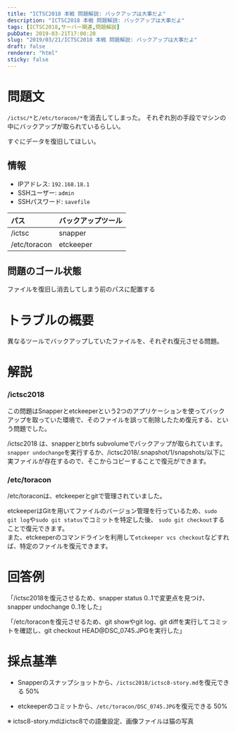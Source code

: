 ```yaml
---
title: "ICTSC2018 本戦 問題解説: バックアップは大事だよ"
description: "ICTSC2018 本戦 問題解説: バックアップは大事だよ"
tags: [ICTSC2018,サーバー関連,問題解説]
pubDate: 2019-03-21T17:00:20
slug: "2019/03/21/ICTSC2018 本戦 問題解説: バックアップは大事だよ"
draft: false
renderer: "html"
sticky: false
---
```


<h1>問題文</h1>
<p><code>/ictsc/*</code>と<code>/etc/toracon/*</code>を消去してしまった。 それぞれ別の手段でマシンの中にバックアップが取られているらしい。</p>
<p>すぐにデータを復旧してほしい。</p>
<h2>情報</h2>
<ul>
<li>IPアドレス: <code>192.168.18.1</code></li>
<li>SSHユーザー: <code>admin</code></li>
<li>SSHパスワード: <code>savefile</code></li>
</ul>
<table>
<thead>
<tr>
<th align="left">パス</th>
<th align="left">バックアップツール</th>
</tr>
</thead>
<tbody>
<tr>
<td align="left">/ictsc</td>
<td align="left">snapper</td>
</tr>
<tr>
<td align="left">/etc/toracon</td>
<td align="left">etckeeper</td>
</tr>
</tbody>
</table>
<h2>問題のゴール状態</h2>
<p>ファイルを復旧し消去してしまう前のパスに配置する</p>
<h1>トラブルの概要</h1>
<p>異なるツールでバックアップしていたファイルを、それぞれ復元させる問題。</p>
<h1>解説</h1>
<h3>/ictsc2018  <i></i></h3>
<p>この問題はSnapperとetckeeperという2つのアプリケーションを使ってバックアップを取っていた環境で、そのファイルを誤って削除したため復元する、という問題でした。</p>
<p>/ictsc2018 は、snapperとbtrfs subvolumeでバックアップが取られています。 <code>snapper undochange</code>を実行するか、/ictsc2018/.snapshot/1/snapshots/以下に実ファイルが存在するので、そこからコピーすることで復元ができます。</p>
<h3>/etc/toracon</h3>
<p class="code-line">/etc/toraconは、etckeeperとgitで管理されていました。</p>
<p>etckeeperはGitを用いてファイルのバージョン管理を行っているため、<code>sudo git log</code>や<code>sudo git status</code>でコミットを特定した後、 <code>sudo git checkout</code>することで復元できます。<br />
また、etckeeperのコマンドラインを利用して<code>etckeeper vcs checkout</code>などすれば、特定のファイルを復元できます。</p>
<h1>回答例</h1>
<p>「/ictsc2018を復元させるため、snapper status 0..1で変更点を見つけ、snapper undochange 0..1をした」</p>
<p>「/etc/toraconを復元させるため、git showやgit log、git diffを実行してコミットを確認し、git checkout HEAD@DSC_0745.JPGを実行した」</p>
<h1>採点基準</h1>
<ul>
<li class="code-line">Snapperのスナップショットから、<code>/ictsc2018/ictsc8-story.md</code>を復元できる 50%</li>
</ul>
<ul>
<li class="code-line">etckeeperのコミットから、<code>/etc/toracon/DSC_0745.JPG</code>を復元できる 50%</li>
</ul>
<p class="code-line">※ ictsc8-story.mdはictsc8での語彙設定、画像ファイルは猫の写真</p>
